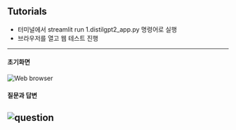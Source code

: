 ## Tutorials

- 터미널에서 streamlit run 1.distilgpt2_app.py 명령어로 실행
- 브라우저를 열고 웹 테스트 진행

--------------
#### 초기화면
![Web browser](https://github.com/user-attachments/assets/6a09a914-cb24-49e8-9bcd-fdf3a5c40786)
#### 질문과 답변
![question](https://github.com/user-attachments/assets/068d37ec-3237-4ebc-9786-9e33deb78d04)
--------------
